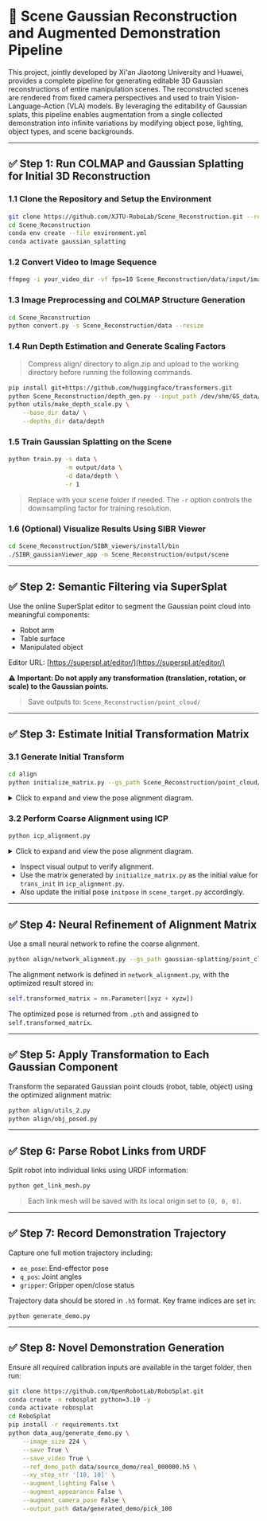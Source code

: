 # 🧠 Scene Gaussian Reconstruction and Augmented Demonstration Pipeline

This project, jointly developed by Xi'an Jiaotong University and Huawei, provides a complete pipeline for generating editable 3D Gaussian reconstructions of entire manipulation scenes. The reconstructed scenes are rendered from fixed camera perspectives and used to train Vision-Language-Action (VLA) models. By leveraging the editability of Gaussian splats, this pipeline enables augmentation from a single collected demonstration into infinite variations by modifying object pose, lighting, object types, and scene backgrounds.

---

## ✅ Step 1: Run COLMAP and Gaussian Splatting for Initial 3D Reconstruction

### 1.1 Clone the Repository and Setup the Environment

```bash
git clone https://github.com/XJTU-RoboLab/Scene_Reconstruction.git --recursive
cd Scene_Reconstruction
conda env create --file environment.yml
conda activate gaussian_splatting
```

### 1.2 Convert Video to Image Sequence

```bash
ffmpeg -i your_video_dir -vf fps=10 Scene_Reconstruction/data/input/image%d.png
```


### 1.3 Image Preprocessing and COLMAP Structure Generation

```bash
cd Scene_Reconstruction
python convert.py -s Scene_Reconstruction/data --resize
```

### 1.4 Run Depth Estimation and Generate Scaling Factors

> Compress align/ directory to align.zip and upload to the working directory before running the following commands.

```bash
pip install git+https://github.com/huggingface/transformers.git
python Scene_Reconstruction/depth_gen.py --input_path /dev/shm/GS_data/data/input
python utils/make_depth_scale.py \
    --base_dir data/ \
    --depths_dir data/depth
```

### 1.5 Train Gaussian Splatting on the Scene

```bash
python train.py -s data \
                -m output/data \
                -d data/depth \
                -r 1
```

> Replace with your scene folder if needed. The `-r` option controls the downsampling factor for training resolution.

### 1.6 (Optional) Visualize Results Using SIBR Viewer

```bash
cd Scene_Reconstruction/SIBR_viewers/install/bin
./SIBR_gaussianViewer_app -m Scene_Reconstruction/output/scene
```

---

## ✅ Step 2: Semantic Filtering via SuperSplat

Use the online SuperSplat editor to segment the Gaussian point cloud into meaningful components:

* Robot arm
* Table surface
* Manipulated object

Editor URL: [https://superspl.at/editor/](https://superspl.at/editor/)

⚠️ **Important: Do not apply any transformation (translation, rotation, or scale) to the Gaussian points.**

> Save outputs to: `Scene_Reconstruction/point_cloud/`

---

## ✅ Step 3: Estimate Initial Transformation Matrix

### 3.1 Generate Initial Transform

```bash
cd align
python initialize_matrix.py --gs_path Scene_Reconstruction/point_cloud/fr3.ply
```

<details>
<summary>Click to expand and view the pose alignment diagram.</summary>

![pose alignment](align/figs/initial.png)

</details>



### 3.2 Perform Coarse Alignment using ICP

```bash
python icp_alignment.py
```

<details>
<summary>Click to expand and view the pose alignment diagram.</summary>

![Alt text](align/figs/icp.png)

</details>


* Inspect visual output to verify alignment.
* Use the matrix generated by `initialize_matrix.py` as the initial value for `trans_init` in `icp_alignment.py`.
* Also update the initial pose `initpose` in `scene_target.py` accordingly.


---

## ✅ Step 4: Neural Refinement of Alignment Matrix

Use a small neural network to refine the coarse alignment.

```bash
python align/network_alignment.py --gs_path gaussian-splatting/point_cloud/fr3.ply
```

The alignment network is defined in `network_alignment.py`, with the optimized result stored in:

```python
self.transformed_matrix = nn.Parameter([xyz + xyzw])
```

The optimized pose is returned from `.pth` and assigned to `self.transformed_matrix`.

---

## ✅ Step 5: Apply Transformation to Each Gaussian Component

Transform the separated Gaussian point clouds (robot, table, object) using the optimized alignment matrix:

```bash
python align/utils_2.py
python align/obj_posed.py
```

---

## ✅ Step 6: Parse Robot Links from URDF

Split robot into individual links using URDF information:

```bash
python get_link_mesh.py
```

> Each link mesh will be saved with its local origin set to `[0, 0, 0]`.

---

## ✅ Step 7: Record Demonstration Trajectory

Capture one full motion trajectory including:

* `ee_pose`: End-effector pose
* `q_pos`: Joint angles
* `gripper`: Gripper open/close status

Trajectory data should be stored in `.h5` format. Key frame indices are set in:

```
python generate_demo.py
```

---

## ✅ Step 8: Novel Demonstration Generation

Ensure all required calibration inputs are available in the target folder, then run:

```bash
git clone https://github.com/OpenRobotLab/RoboSplat.git
conda create -n robosplat python=3.10 -y
conda activate robosplat
cd RoboSplat
pip install -r requirements.txt
python data_aug/generate_demo.py \
    --image_size 224 \
    --save True \
    --save_video True \
    --ref_demo_path data/source_demo/real_000000.h5 \
    --xy_step_str '[10, 10]' \
    --augment_lighting False \
    --augment_appearance False \
    --augment_camera_pose False \
    --output_path data/generated_demo/pick_100
```

